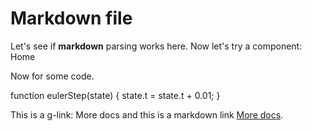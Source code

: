 # Markdown file

Let's see if **markdown** parsing works here.
Now let's try a component:
<g-link to="/">Home</g-link>

Now for some code.

<app-code-bin>
function eulerStep(state) {
  state.t = state.t + 0.01;
}
</app-code-bin>

This is a g-link:
<g-link to="/docs/more/">More docs</g-link>
and this is a markdown link
[More docs](/docs/more/).
